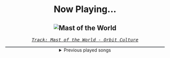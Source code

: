 <div align="center"> 
<h1>Now Playing...</h1>

![Mast of the World](https://i.scdn.co/image/ab67616d00001e0270bec27507239105b7a9a0f0)
--
_<samp><a href="https://open.spotify.com/track/5f0xtgLgJW14fzD8Ij6Nj4">Track: Mast of the World - Orbit Culture</a></samp>_

<div style="border: 1px #4B5054 solid"></div>
<details>
  <summary>
    Previous played songs
  </summary>
  <table>
    <thead>
      <tr>
        <th>
          Artist
        </th>
        <th>
          Song
        </th>
        <th>
          Link
        </th>
      </tr>
    </thead>
    <tbody>
      <tr><td>Orbit Culture</td><td>Mast of the World</td><td><a href="https://open.spotify.com/track/5f0xtgLgJW14fzD8Ij6Nj4">https://open.spotify.com/track/5f0xtgLgJW14fzD8Ij6Nj4</a></td></tr><tr><td>Orbit Culture</td><td>Mute the Silent - Bonus Track</td><td><a href="https://open.spotify.com/track/0URMI6OPxQYr2EkwF88wpA">https://open.spotify.com/track/0URMI6OPxQYr2EkwF88wpA</a></td></tr><tr><td>Orbit Culture</td><td>From The Inside</td><td><a href="https://open.spotify.com/track/6ROHkoMA1RohwSGFgnEQzI">https://open.spotify.com/track/6ROHkoMA1RohwSGFgnEQzI</a></td></tr><tr><td>Orbit Culture</td><td>Day of the Cloud</td><td><a href="https://open.spotify.com/track/4JOugK6xrONfMDWDlyFoSV">https://open.spotify.com/track/4JOugK6xrONfMDWDlyFoSV</a></td></tr><tr><td>Orbit Culture</td><td>See Through Me</td><td><a href="https://open.spotify.com/track/0VlYcZCXxdodVUVBX0sRJQ">https://open.spotify.com/track/0VlYcZCXxdodVUVBX0sRJQ</a></td></tr><tr><td>Imminence</td><td>Continuum - Feat. Niklas Karlsson</td><td><a href="https://open.spotify.com/track/1e9YEwhvmlAxhdDj7hcLIx">https://open.spotify.com/track/1e9YEwhvmlAxhdDj7hcLIx</a></td></tr><tr><td>Imminence</td><td>Continuum - Feat. Niklas Karlsson</td><td><a href="https://open.spotify.com/track/1e9YEwhvmlAxhdDj7hcLIx">https://open.spotify.com/track/1e9YEwhvmlAxhdDj7hcLIx</a></td></tr><tr><td>Imminence</td><td>Continuum - Feat. Niklas Karlsson</td><td><a href="https://open.spotify.com/track/1e9YEwhvmlAxhdDj7hcLIx">https://open.spotify.com/track/1e9YEwhvmlAxhdDj7hcLIx</a></td></tr><tr><td>Imminence</td><td>Continuum - Feat. Niklas Karlsson</td><td><a href="https://open.spotify.com/track/1e9YEwhvmlAxhdDj7hcLIx">https://open.spotify.com/track/1e9YEwhvmlAxhdDj7hcLIx</a></td></tr><tr><td>Imminence</td><td>Continuum - Feat. Niklas Karlsson</td><td><a href="https://open.spotify.com/track/1e9YEwhvmlAxhdDj7hcLIx">https://open.spotify.com/track/1e9YEwhvmlAxhdDj7hcLIx</a></td></tr><tr><td>Imminence</td><td>Continuum - Feat. Niklas Karlsson</td><td><a href="https://open.spotify.com/track/1e9YEwhvmlAxhdDj7hcLIx">https://open.spotify.com/track/1e9YEwhvmlAxhdDj7hcLIx</a></td></tr><tr><td>Imminence</td><td>Continuum - Feat. Niklas Karlsson</td><td><a href="https://open.spotify.com/track/1e9YEwhvmlAxhdDj7hcLIx">https://open.spotify.com/track/1e9YEwhvmlAxhdDj7hcLIx</a></td></tr><tr><td>Sabaton</td><td>To Hell and Back</td><td><a href="https://open.spotify.com/track/1BrgjqSg9du0lj3TUMLluL">https://open.spotify.com/track/1BrgjqSg9du0lj3TUMLluL</a></td></tr><tr><td>We Came As Romans</td><td>Black Hole</td><td><a href="https://open.spotify.com/track/1g5Jqwo02PuitYfv19B6Jn">https://open.spotify.com/track/1g5Jqwo02PuitYfv19B6Jn</a></td></tr><tr><td>Korn</td><td>Evolution</td><td><a href="https://open.spotify.com/track/4PaPZk1Ozg0TfDTBnbXX38">https://open.spotify.com/track/4PaPZk1Ozg0TfDTBnbXX38</a></td></tr><tr><td>Daughtry</td><td>Heavy Is The Crown</td><td><a href="https://open.spotify.com/track/4P5cw8rpwDAQdzIy5nltzj">https://open.spotify.com/track/4P5cw8rpwDAQdzIy5nltzj</a></td></tr><tr><td>Siamese</td><td>This Is Not A Song</td><td><a href="https://open.spotify.com/track/3mG4OnfqKATk4xkfwMci1q">https://open.spotify.com/track/3mG4OnfqKATk4xkfwMci1q</a></td></tr><tr><td>Attack Attack!</td><td>Concrete</td><td><a href="https://open.spotify.com/track/2grLZw9UmUUwMoyZj9AAY7">https://open.spotify.com/track/2grLZw9UmUUwMoyZj9AAY7</a></td></tr><tr><td>Wage War</td><td>MAGNETIC</td><td><a href="https://open.spotify.com/track/73mrvMAAKWrgbT894Aevf7">https://open.spotify.com/track/73mrvMAAKWrgbT894Aevf7</a></td></tr><tr><td>Orbit Culture</td><td>While We Serve</td><td><a href="https://open.spotify.com/track/3LmcjJ7e4tlRqwYs2VNRq0">https://open.spotify.com/track/3LmcjJ7e4tlRqwYs2VNRq0</a></td></tr>
    </tbody>
  </table>
</details>

</div>

